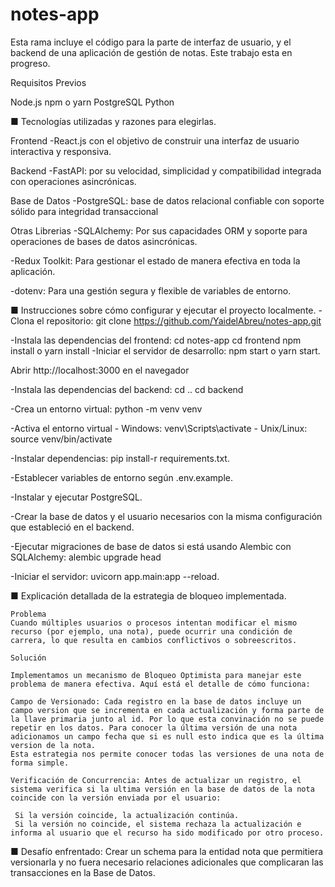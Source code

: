 # notes-app
Esta rama incluye el código para la parte de interfaz de usuario, y el backend de una aplicación de gestión de notas. Este trabajo esta en progreso.

Requisitos Previos

Node.js
npm o yarn
PostgreSQL
Python

■ Tecnologías utilizadas y razones para elegirlas.

Frontend
-React.js con el objetivo de construir una interfaz de usuario interactiva y responsiva.

Backend
-FastAPI: por su velocidad, simplicidad y compatibilidad integrada con operaciones asincrónicas.

Base de Datos
-PostgreSQL: base de datos relacional confiable con soporte sólido para integridad transaccional

Otras Librerias
-SQLAlchemy: Por sus capacidades ORM y soporte para operaciones de bases de datos asincrónicas.

-Redux Toolkit: Para gestionar el estado de manera efectiva en toda la aplicación.

-dotenv: Para una gestión segura y flexible de variables de entorno.

 ■ Instrucciones sobre cómo configurar y ejecutar el proyecto localmente.
-Clona el repositorio:
    git clone https://github.com/YaidelAbreu/notes-app.git

-Instala las dependencias del frontend:
    cd notes-app
    cd frontend
    npm install o yarn install
-Iniciar el servidor de desarrollo: npm start o yarn start.

Abrir http://localhost:3000 en el navegador

-Instala las dependencias del backend:
    cd ..
    cd backend

-Crea un entorno virtual: python -m venv venv

-Activa el entorno virtual
    - Windows: venv\Scripts\activate
    - Unix/Linux: source venv/bin/activate

-Instalar dependencias: pip install-r requirements.txt.

-Establecer variables de entorno según .env.example.

-Instalar y ejecutar PostgreSQL.

-Crear la base de datos y el usuario necesarios con la misma configuración que estableció en el backend.

-Ejecutar migraciones de base de datos si está usando Alembic con SQLAlchemy: alembic upgrade head

-Iniciar el servidor: uvicorn app.main:app --reload.

 ■ Explicación detallada de la estrategia de bloqueo implementada.

    Problema
    Cuando múltiples usuarios o procesos intentan modificar el mismo recurso (por ejemplo, una nota), puede ocurrir una condición de carrera, lo que resulta en cambios conflictivos o sobreescritos.

    Solución

    Implementamos un mecanismo de Bloqueo Optimista para manejar este problema de manera efectiva. Aquí está el detalle de cómo funciona:

    Campo de Versionado: Cada registro en la base de datos incluye un campo version que se incrementa en cada actualización y forma parte de la llave primaria junto al id. Por lo que esta convinación no se puede repetir en los datos. Para conocer la última versión de una nota adicionamos un campo fecha que si es null esto indica que es la última version de la nota.
    Esta estrategia nos permite conocer todas las versiones de una nota de forma simple.

    Verificación de Concurrencia: Antes de actualizar un registro, el sistema verifica si la ultima versión en la base de datos de la nota coincide con la versión enviada por el usuario:

     Si la versión coincide, la actualización continúa.
     Si la versión no coincide, el sistema rechaza la actualización e informa al usuario que el recurso ha sido modificado por otro proceso.

■ Desafío enfrentado: 
Crear un schema para la entidad nota que permitiera versionarla y no fuera necesario relaciones adicionales que complicaran las transacciones en la Base de Datos.
